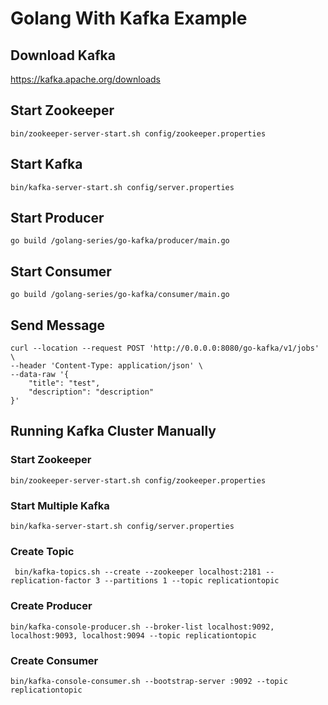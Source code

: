 # Golang With Kafka Example

## Download Kafka
https://kafka.apache.org/downloads

## Start Zookeeper
```
bin/zookeeper-server-start.sh config/zookeeper.properties
```

## Start Kafka
```
bin/kafka-server-start.sh config/server.properties
```

## Start Producer
```
go build /golang-series/go-kafka/producer/main.go
```

## Start Consumer
```
go build /golang-series/go-kafka/consumer/main.go
```

## Send Message
```
curl --location --request POST 'http://0.0.0.0:8080/go-kafka/v1/jobs' \
--header 'Content-Type: application/json' \
--data-raw '{
	"title": "test",
	"description": "description"
}'
```
## Running Kafka Cluster Manually
### Start Zookeeper
```cassandraql
bin/zookeeper-server-start.sh config/zookeeper.properties
```

### Start Multiple Kafka
```cassandraql
bin/kafka-server-start.sh config/server.properties
```
### Create Topic
```cassandraql
 bin/kafka-topics.sh --create --zookeeper localhost:2181 --replication-factor 3 --partitions 1 --topic replicationtopic
```

### Create Producer
```cassandraql
bin/kafka-console-producer.sh --broker-list localhost:9092, localhost:9093, localhost:9094 --topic replicationtopic
```

### Create Consumer
```cassandraql
bin/kafka-console-consumer.sh --bootstrap-server :9092 --topic replicationtopic
```
